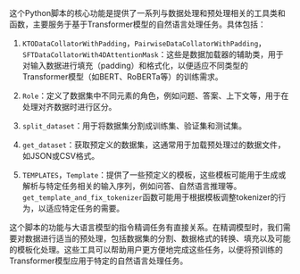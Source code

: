 这个Python脚本的核心功能是提供了一系列与数据处理和预处理相关的工具类和函数，主要服务于基于Transformer模型的自然语言处理任务。具体包括：

1. `KTODataCollatorWithPadding`，`PairwiseDataCollatorWithPadding`，`SFTDataCollatorWith4DAttentionMask`：这些是数据加载器的辅助类，用于对输入数据进行填充（padding）和格式化，以便适应不同类型的Transformer模型（如BERT、RoBERTa等）的训练需求。

2. `Role`：定义了数据集中不同元素的角色，例如问题、答案、上下文等，用于在处理对齐数据时进行区分。

3. `split_dataset`：用于将数据集分割成训练集、验证集和测试集。

4. `get_dataset`：获取预定义的数据集，这通常用于加载预处理过的数据文件，如JSON或CSV格式。

5. `TEMPLATES`，`Template`：提供了一些预定义的模板，这些模板可能用于生成或解析与特定任务相关的输入序列，例如问答、自然语言推理等。`get_template_and_fix_tokenizer`函数可能用于根据模板调整tokenizer的行为，以适应特定任务的需要。

这个脚本的功能与大语言模型的指令精调任务有直接关系。在精调模型时，我们需要对数据进行适当的预处理，包括数据集的分割、数据格式的转换、填充以及可能的模板化处理。这些工具可以帮助用户更方便地完成这些任务，以便将预训练的Transformer模型应用于特定的自然语言处理任务。
